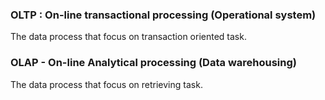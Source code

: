 ### OLTP : On-line transactional processing (Operational system)
The data process that focus on transaction oriented task.
### OLAP - On-line Analytical processing (Data warehousing)
The data process that focus on retrieving task.